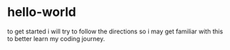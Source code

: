 # hello-world
to get started i will try to follow the directions so i may get familiar with this to better learn my coding journey.
